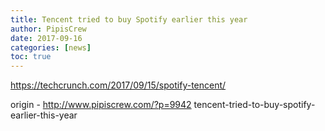 ```yaml
---
title: Tencent tried to buy Spotify earlier this year
author: PipisCrew
date: 2017-09-16
categories: [news]
toc: true
---
```


https://techcrunch.com/2017/09/15/spotify-tencent/

origin - http://www.pipiscrew.com/?p=9942 tencent-tried-to-buy-spotify-earlier-this-year